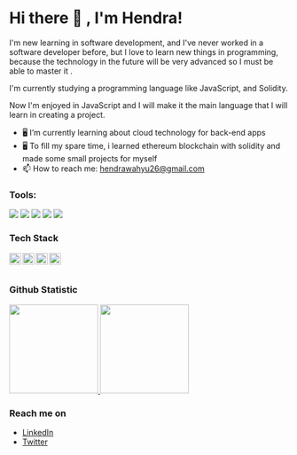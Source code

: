 # Hi there 👋 , I'm Hendra!

I'm new learning in software development, and I've never worked in a software developer before, but I love to learn new things in programming, because the technology in the future will be very advanced so I must be able to master it .

I'm currently studying a programming language like JavaScript, and Solidity.

Now I'm enjoyed in JavaScript and I will make it the main language that I will learn in creating a project.

- 🖥 I’m currently learning about cloud technology for back-end apps
- 🖥 To fill my spare time, i learned ethereum blockchain with solidity and made some small projects for myself
- 📫 How to reach me: hendrawahyu26@gmail.com

### Tools:
<p>
    <img src="https://img.shields.io/badge/OS-MacOS-blue?&logo=apple" />
    <img src="https://img.shields.io/badge/Code-JavaScript-blue?&logo=javascript" />
    <img src="https://img.shields.io/badge/Code-Solidity-blue?&logo=solidity" />
    <img src="https://img.shields.io/badge/Text%20Editor-Visual%20Studio%20Code-blue?&logo=visual%20studio%20code&logoColor=blue" />
    <img src="https://gpvc.arturio.dev/whysaputro" />
</p>

### Tech Stack
  <a href="#"><img align="left" alt="JavaScript" title="JavaScript" width="21px" src="https://upload.wikimedia.org/wikipedia/commons/9/99/Unofficial_JavaScript_logo_2.svg" /></a>
  <a href="https://nodejs.org/"><img align="left" alt="NodeJS" title="NodeJS" width="21px" src="https://seeklogo.com/images/N/nodejs-logo-FBE122E377-seeklogo.com.png" /></a>
  <a href="https://reactjs.org/"><img align="left" alt="React" title="React" width="21px" src="https://cdn.worldvectorlogo.com/logos/react-2.svg" /></a>
  <a href="https://hapi.dev/"><img align="left" alt="Hapi" title="Hapi (NodeJS HTTP Framework)" width="21px" src="https://avatars.githubusercontent.com/u/3774533?s=200&v=4" /></a>
  <br>
  <br>
  
### Github Statistic
<p align="left" dir="auto">
    <a href="https://github.com/whysaputro">
      <img height="160em" src="https://github-readme-stats-eight-theta.vercel.app/api?username=whysaputro&show_icons=true&theme=algolia&include_all_commits=true&count_private=true" style="max-width: 100%;"/>
      <img height="160em" src="https://github-readme-stats-eight-theta.vercel.app/api/top-langs/?username=whysaputro&layout=compact&langs_count=8&theme=algolia" style="max-width: 100%;"/>
    </a>
</p>

### Reach me on
- <a href="https://www.linkedin.com/in/hendra-wahyu-saputro-a48b68212/">LinkedIn</a>
- <a href="https://twitter/whysaputro">Twitter</a>
